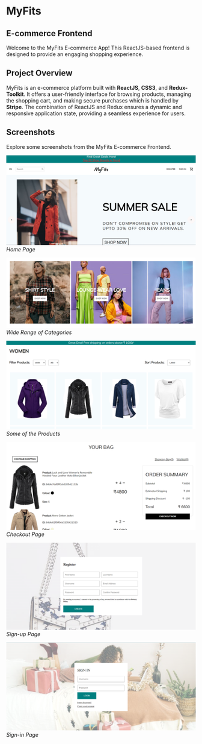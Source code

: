 # MyFits

## E-commerce Frontend

Welcome to the MyFits E-commerce App! This ReactJS-based frontend is designed to provide an engaging shopping experience.

## Project Overview

MyFits is an e-commerce platform built with **ReactJS**, **CSS3**, and **Redux-Toolkit**. It offers a user-friendly interface for browsing products, managing the shopping cart, and making secure purchases which is handled by **Stripe**. The combination of ReactJS and Redux ensures a dynamic and responsive application state, providing a seamless experience for users.

## Screenshots

Explore some screenshots from the MyFits E-commerce Frontend.

![Screenshot 1](./client/public/MyFits/mf-HomePage.png)
_Home Page_

![Screenshot 2](./client/public/MyFits/mf-Categories.png)
_Wide Range of Categories_

![Screenshot 3](./client/public/MyFits/mf-womenProducts.png)
_Some of the Products_

![Screenshot 4](./client/public/MyFits/mf-Cart.png)
_Checkout Page_

![Screenshot 5](./client/public/MyFits/mf-Register.png)
_Sign-up Page_

![Screenshot 6](./client/public/MyFits/mf-Login.png)
_Sign-in Page_
